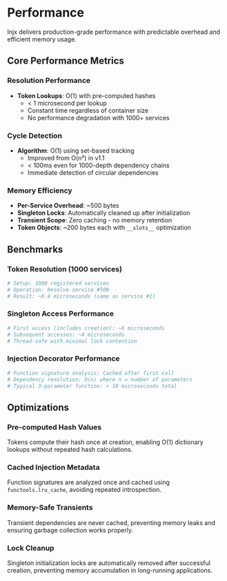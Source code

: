 # Performance

Injx delivers production-grade performance with predictable overhead and efficient memory usage.

## Core Performance Metrics

### Resolution Performance
- **Token Lookups**: O(1) with pre-computed hashes
  - < 1 microsecond per lookup
  - Constant time regardless of container size
  - No performance degradation with 1000+ services

### Cycle Detection
- **Algorithm**: O(1) using set-based tracking
  - Improved from O(n²) in v1.1
  - < 100ms even for 1000-depth dependency chains
  - Immediate detection of circular dependencies

### Memory Efficiency
- **Per-Service Overhead**: ~500 bytes
- **Singleton Locks**: Automatically cleaned up after initialization
- **Transient Scope**: Zero caching - no memory retention
- **Token Objects**: ~200 bytes each with `__slots__` optimization

## Benchmarks

### Token Resolution (1000 services)
```python
# Setup: 1000 registered services
# Operation: Resolve service #500
# Result: ~0.4 microseconds (same as service #1)
```

### Singleton Access Performance
```python
# First access (includes creation): ~6 microseconds
# Subsequent accesses: ~4 microseconds
# Thread-safe with minimal lock contention
```

### Injection Decorator Performance
```python
# Function signature analysis: Cached after first call
# Dependency resolution: O(n) where n = number of parameters
# Typical 3-parameter function: < 10 microseconds total
```

## Optimizations

### Pre-computed Hash Values
Tokens compute their hash once at creation, enabling O(1) dictionary lookups without repeated hash calculations.

### Cached Injection Metadata
Function signatures are analyzed once and cached using `functools.lru_cache`, avoiding repeated introspection.

### Memory-Safe Transients
Transient dependencies are never cached, preventing memory leaks and ensuring garbage collection works properly.

### Lock Cleanup
Singleton initialization locks are automatically removed after successful creation, preventing memory accumulation in long-running applications.

